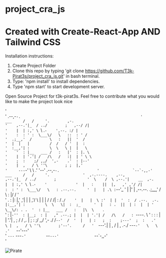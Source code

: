 # project_cra_js
# Created with Create-React-App AND Tailwind CSS

Installation instructions:

1. Create Project Folder
2. Clone this repo by typing 'git clone https://github.com/T3k-Pirat3s/project_cra_js.git' in bash terminal.
3. Type: 'npm install' to install dependencies.
4. Type 'npm start' to start development server.



Open Source Project for t3k-pirat3s. Feel free to contribute 
what you would like to make the project
look nice

                                                                                                                         
'                                                                             
'               .--,-``-.                                                     
'      ___     /   /     '.        ,-.                                        
'    ,--.'|_  / ../        ;   ,--/ /|                                        
'    |  | :,' \ ``\  .`-    ',--. :/ |                                        
'    :  : ' :  \___\/   \   ::  : ' /                                         
'  .;__,'  /        \   :   ||  '  /                                          
'  |  |   |         /  /   / '  |  :                                          
'  :__,'| :         \  \   \ |  |   \                                         
'    '  : |__   ___ /   :   |'  : |. \                                        
'    |  | '.'| /   /\   /   :|  | ' \ \                                       
'    ;  :    ;/ ,,/  ',-    .'  : |--'                                        
'    |  ,   / \ ''\        ; ;  |,'                                           
'     ---`-'   \   \     .'  '--'                    .--,-``-.                
'               `--`-,,-'                   ___     /   /     '.              
'  ,-.----.    ,--,                       ,--.'|_  / ../        ;             
'  \    /  \ ,--.'|    __  ,-.            |  | :,' \ ``\  .`-    '            
'  |   :    ||  |,   ,' ,'/ /|            :  : ' :  \___\/   \   : .--.--.    
'  |   | .\ :`--'_   '  | |' | ,--.--.  .;__,'  /        \   :   |/  /    '   
'  .   : |: |,' ,'|  |  |   ,'/       \ |  |   |         /  /   /|  :  /`./   
'  |   |  \ :'  | |  '  :  / .--.  .-. |:__,'| :         \  \   \|  :  ;_     
'  |   : .  ||  | :  |  | '   \__\/: . .  '  : |__   ___ /   :   |\  \    `.  
'  :     |`-''  : |__;  : |   ," .--.; |  |  | '.'| /   /\   /   : `----.   \ 
'  :   : :   |  | '.'|  , ;  /  /  ,.  |  ;  :    ;/ ,,/  ',-    ./  /`--'  / 
'  |   | :   ;  :    ;---'  ;  :   .'   \ |  ,   / \ ''\        ;'--'.     /  
'  `---'.|   |  ,   /       |  ,     .-./  ---`-'   \   \     .'   `--'---'   
'    `---`    ---`-'         `--`---'                `--`-,,-'                
'                                                                             

![Pirate](https://upload.wikimedia.org/wikipedia/commons/thumb/6/6c/Pirate_Flag.svg/2560px-Pirate_Flag.svg.png)
